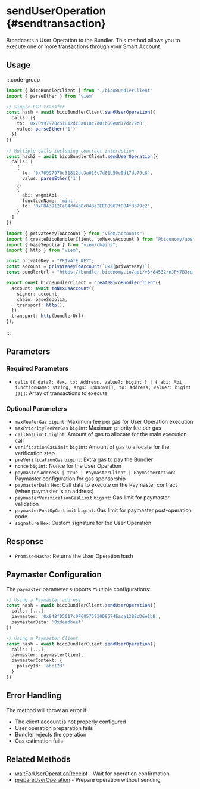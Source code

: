 # sendUserOperation {#sendtransaction}

Broadcasts a User Operation to the Bundler. This method allows you to execute one or more transactions through your Smart Account.

## Usage

:::code-group

```typescript [example.ts]
import { bicoBundlerClient } from "./bicoBundlerClient"
import { parseEther } from 'viem'

// Simple ETH transfer
const hash = await bicoBundlerClient.sendUserOperation({
  calls: [{
    to: '0x70997970c51812dc3a010c7d01b50e0d17dc79c8',
    value: parseEther('1')
  }]
})

// Multiple calls including contract interaction
const hash2 = await bicoBundlerClient.sendUserOperation({
  calls: [
    { 
      to: '0x70997970c51812dc3a010c7d01b50e0d17dc79c8', 
      value: parseEther('1') 
    }, 
    { 
      abi: wagmiAbi, 
      functionName: 'mint', 
      to: '0xFBA3912Ca04dd458c843e2EE08967fC04f3579c2', 
    }
  ] 
})
```
```typescript [bicoBundlerClient.ts] filename="bicoBundlerClient.ts"
import { privateKeyToAccount } from "viem/accounts";
import { createBicoBundlerClient, toNexusAccount } from "@biconomy/abstractjs";
import { baseSepolia } from "viem/chains"; 
import { http } from "viem"; 

const privateKey = "PRIVATE_KEY";
const account = privateKeyToAccount(`0x${privateKey}`)
const bundlerUrl = "https://bundler.biconomy.io/api/v3/84532/nJPK7B3ru.dd7f7861-190d-41bd-af80-6877f74b8f44"; 

export const bicoBundlerClient = createBicoBundlerClient({ 
  account: await toNexusAccount({ 
    signer: account, 
    chain: baseSepolia,
    transport: http(),
  }),
  transport: http(bundlerUrl),
});
```

:::

## Parameters

### Required Parameters
- `calls` `({ data?: Hex, to: Address, value?: bigint } | { abi: Abi, functionName: string, args: unknown[], to: Address, value?: bigint })[]`: Array of transactions to execute

### Optional Parameters
- `maxFeePerGas` `bigint`: Maximum fee per gas for User Operation execution
- `maxPriorityFeePerGas` `bigint`: Maximum priority fee per gas
- `callGasLimit` `bigint`: Amount of gas to allocate for the main execution call
- `verificationGasLimit` `bigint`: Amount of gas to allocate for the verification step
- `preVerificationGas` `bigint`: Extra gas to pay the Bundler
- `nonce` `bigint`: Nonce for the User Operation
- `paymaster` `Address | true | PaymasterClient | PaymasterAction`: Paymaster configuration for gas sponsorship
- `paymasterData` `Hex`: Call data to execute on the Paymaster contract (when paymaster is an address)
- `paymasterVerificationGasLimit` `bigint`: Gas limit for paymaster validation
- `paymasterPostOpGasLimit` `bigint`: Gas limit for paymaster post-operation code
- `signature` `Hex`: Custom signature for the User Operation

## Response

- `Promise<Hash>`: Returns the User Operation hash

## Paymaster Configuration

The `paymaster` parameter supports multiple configurations:

```typescript
// Using a Paymaster address
const hash = await bicoBundlerClient.sendUserOperation({
  calls: [...],
  paymaster: '0x942fD5017c0F60575930D8574Eaca13BEcD6e1bB',
  paymasterData: '0xdeadbeef'
})

// Using a Paymaster Client
const hash = await bicoBundlerClient.sendUserOperation({
  calls: [...],
  paymaster: paymasterClient,
  paymasterContext: {
    policyId: 'abc123'
  }
})
```

## Error Handling

The method will throw an error if:
- The client account is not properly configured
- User operation preparation fails
- Bundler rejects the operation
- Gas estimation fails

## Related Methods

- [waitForUserOperationReceipt](./waitForUserOperationReceipt.md) - Wait for operation confirmation
- [prepareUserOperation](./more/prepareUserOperation.md) - Prepare operation without sending 